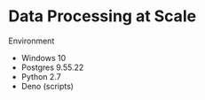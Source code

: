 # Data Processing at Scale

Environment

- Windows 10
- Postgres 9.55.22
- Python 2.7
- Deno (scripts)